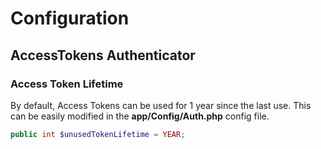 # Configuration

## AccessTokens Authenticator

### Access Token Lifetime

By default, Access Tokens can be used for 1 year since the last use. This can be easily modified in the **app/Config/Auth.php** config file.

```php
public int $unusedTokenLifetime = YEAR;
```
